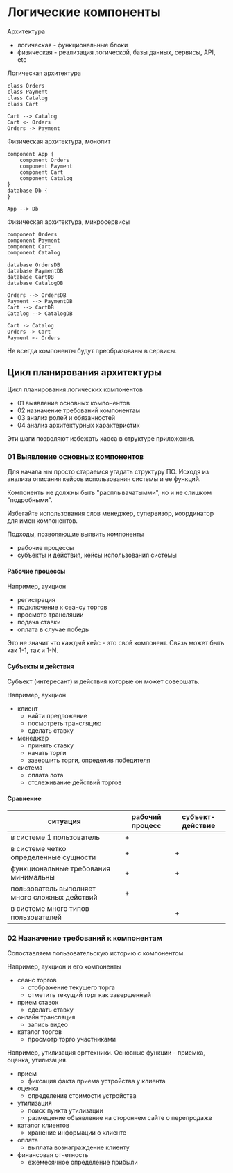 # Логические компоненты

Архитектура 
- логическая - функциональные блоки
- физическая - реализация логической, базы данных, сервисы, API, etc

Логическая архитектура
```plantuml
class Orders
class Payment
class Catalog
class Cart

Cart --> Catalog
Cart <- Orders
Orders -> Payment
```

Физическая архитектура, монолит
```plantuml
component App {
    component Orders
    component Payment
    component Cart
    component Catalog
}
database Db {
}

App --> Db
```

Физическая архитектура, микросервисы
```plantuml
component Orders
component Payment
component Cart
component Catalog

database OrdersDB
database PaymentDB
database CartDB
database CatalogDB

Orders --> OrdersDB
Payment --> PaymentDB
Cart --> CartDB
Catalog --> CatalogDB

Cart -> Catalog
Orders -> Cart
Payment <- Orders
```

Не всегда компоненты будут преобразованы в сервисы.

## Цикл планирования архитектуры

Цикл планирования логических компонентов
- 01 выявление основных компонентов
- 02 назначение требований компонентам
- 03 анализ ролей и обязанностей
- 04 анализ архитектурных характеристик

Эти шаги позволяют избежать хаоса в структуре приложения.

### 01 Выявление основных компонентов

Для начала ыы просто стараемся угадать структуру ПО.
Исходя из анализа описания кейсов использования системы и ее функций.

Компоненты не должны быть "расплывачатымми", но и не слишком "подробными".

Избегайте использования слов менеджер, супервизор, координатор для имен компонентов.

Подходы, позволяющие выявить компоненты
- рабочие процессы
- субъекты и действия, кейсы использования системы

#### Рабочие процессы

Например, аукцион
- регистрация
- подключение к сеансу торгов
- просмотр трансляции
- подача ставки
- оплата в случае победы

Это не значит что каждый кейс - это свой компонент. Связь может быть как 1-1, так и 1-N.

#### Субъекты и действия

Субъект (интересант) и действия которые он может совершать.

Например, аукцион
- клиент
  - найти предложение
  - посмотреть трансляцию
  - сделать ставку
- менеджер
  - принять ставку
  - начать торги
  - завершить торги, определив победителя
- система
  - оплата лота
  - отслеживание действий торгов

#### Сравнение

| ситуация                                      | рабочий процесс | субъект-действие |
|-----------------------------------------------|-----------------|------------------|
| в системе 1 пользователь                      | +               |                  |
| в системе четко определенные сущности         | +               | +                |
| функциональные требования минимальны          | +               | +                |
| пользователь выполняет много сложных действий | +               |                  |
| в системе много типов пользователей           |                 | +                |

### 02 Назначение требований к компонентам

Сопоставляем пользовательскую историю с компонентом.

Например, аукцион и его компоненты
- сеанс торгов
  - отображение текущего торга
  - отметить текущий торг как завершенный
- прием ставок
  - сделать ставку
- онлайн трансляция
  - запись видео
- каталог торгов
  - просмотр торго участниками

Например, утилизация оргтехники. Основные функции - приемка, оценка, утилизация.
- прием
  - фиксация факта приема устройства у клиента
- оценка
  - определение стоимости устройства
- утилизация
  - поиск пункта утилизации
  - размещение объявление на стороннем сайте о перепродаже
- каталог клиентов
  - хранение информации о клиенте
- оплата
  - выплата вознаграждение клиенту
- финансовая отчетность
  - ежемесячное определение прибыли